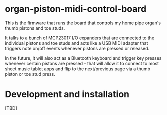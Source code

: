 # organ-piston-midi-control-board

This is the firmware that runs the board that controls my home pipe organ's thumb pistons and toe studs.

It talks to a bunch of MCP23017 I/O expanders that are connected to the individual pistons and toe studs and acts like
a USB MIDI adapter that triggers note on/off events whenever pistons are pressed or released.

In the future, it will also act as a Bluetooth keyboard and trigger key presses whenever certain pistons are pressed -
that will allow it to connect to most sheet music tablet apps and flip to the next/previous page via a thumb piston or
toe stud press.

# Development and installation

[TBD]
